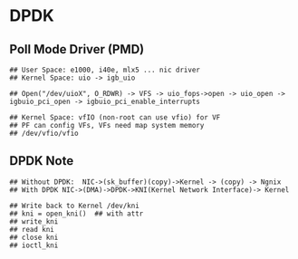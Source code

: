 DPDK
====

## Poll Mode Driver (PMD)

    ## User Space: e1000, i40e, mlx5 ... nic driver
    ## Kernel Space: uio -> igb_uio

    ## Open("/dev/uioX", O_RDWR) -> VFS -> uio_fops->open -> uio_open -> igbuio_pci_open -> igbuio_pci_enable_interrupts

    ## Kernel Space: vfIO (non-root can use vfio) for VF
    ## PF can config VFs, VFs need map system memory
    ## /dev/vfio/vfio

## DPDK Note

    ## Without DPDK:  NIC->(sk_buffer)(copy)->Kernel -> (copy) -> Ngnix
    ## With DPDK NIC->(DMA)->DPDK->KNI(Kernel Network Interface)-> Kernel

    ## Write back to Kernel /dev/kni
    ## kni = open_kni()  ## with attr
    ## write_kni
    ## read kni
    ## close kni
    ## ioctl_kni
